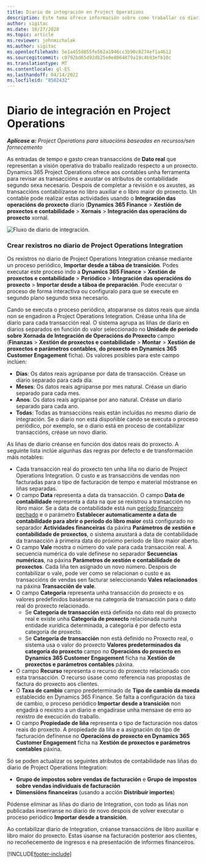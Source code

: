 ```yaml
---
title: Diario de integración en Project Operations
description: Este tema ofrece información sobre como traballar co diario de Integration en Project Operations.
author: sigitac
ms.date: 10/27/2020
ms.topic: article
ms.reviewer: johnmichalak
ms.author: sigitac
ms.openlocfilehash: 5e1a455d055fe562a1946cc3b90c8274ef1a4b12
ms.sourcegitcommit: c0792bd65d92db25e0e8864879a19c4b93efb10c
ms.translationtype: MT
ms.contentlocale: gl-ES
ms.lasthandoff: 04/14/2022
ms.locfileid: "8582432"
---
```

# <a name="integration-journal-in-project-operations"></a>Diario de integración en Project Operations

_**Aplícase a:** Project Operations para situacións baseadas en recursos/sen fornecemento_

As entradas de tempo e gasto crean transaccións de **Dato real** que representan a visión operativa do traballo realizado respecto a un proxecto. Dynamics 365 Project Operations ofrece aos contables unha ferramenta para revisar as transaccións e axustar os atributos de contabilidade segundo sexa necesario. Despois de completar a revisión e os axustes, as transaccións contabilízanse no libro auxiliar e o libro maior do proxecto. Un contable pode realizar estas actividades usando o **Integración das operacións do proxecto** diario (**Dynamics 365 Finance** > **Xestión de proxectos e contabilidade** > **Xornais** > **Integración das operacións do proxecto** xornal.

![Fluxo de diario de integración.](./media/IntegrationJournal.png)

### <a name="create-records-in-the-project-operations-integration-journal"></a>Crear rexistros no diario de Project Operations Integration

Os rexistros no diario de Project Operations Integration créanse mediante un proceso periódico, **Importar desde a táboa de transición**. Podes executar este proceso indo a **Dynamics 365 Finance** > **Xestión de proxectos e contabilidade** > **Periódico** > **Integración das operacións do proxecto** > **Importar desde a táboa de preparación**. Pode executar o proceso de forma interactiva ou configuralo para que se execute en segundo plano segundo sexa necesario.

Cando se executa o proceso periódico, atoparanse os datos reais que aínda non se engadiron a Project Operations Integration. Créase unha liña de diario para cada transacción real.
O sistema agrupa as liñas de diario en diarios separados en función do valor seleccionado no **Unidade de período sobre Xornada de Integración de Operacións do Proxecto** campo (**Finanzas** > **Xestión de proxectos e contabilidade** > **Montar** > **Xestión de proxectos e parámetros contables**, **do proxecto en Dynamics 365 Customer Engagement** ficha). Os valores posibles para este campo inclúen:

  - **Días**: Os datos reais agrúpanse por data de transacción. Créase un diario separado para cada día.
  - **Meses**: Os datos reais agrúpanse por mes natural. Créase un diario separado para cada mes.
  - **Anos**: Os datos reais agrúpanse por ano natural. Créase un diario separado para cada ano.
  - **Todas**: Todas as transaccións reais están incluídas no mesmo diario de integración. Se o diario non está dispoñible cando se executa o proceso periódico, por exemplo, se o diario está en proceso de contabilizar transaccións, créase un novo diario.

As liñas de diario créanse en función dos datos reais do proxecto. A seguinte lista inclúe algunhas das regras por defecto e de transformación máis notables:

  - Cada transacción real do proxecto ten unha liña no diario de Project Operations Integration. O custo e as transaccións de vendas non facturadas para o tipo de facturación de tempo e material móstranse en liñas separadas.
  - O campo **Data** representa a data da transacción. O campo **Data de contabilidade** representa a data na que se rexistrou a transacción no libro maior. Se a data de contabilidade está nun [período financeiro pechado](/dynamics365/finance/general-ledger/close-general-ledger-at-period-end) e o parámetro **Establecer automaticamente a data de contabilidade para abrir o período do libro maior** está configurado no separador **Actividades financeiras** da páxina **Parámetros de xestión e contabilidade de proxectos**, o sistema axustará a data de contabilidade da transacción á primeira data do próximo período de libro maior aberto.
  - O campo **Vale** mostra o número do vale para cada transacción real. A secuencia numérica do vale defínese no separador **Secuencias numéricas**, na páxina **Parámetros de xestión e contabilidade de proxectos**. Cada liña ten asignado un novo número. Despois de contabilizar o vale, pode ver como se relacionan o custo e as transaccións de vendas sen facturar seleccionando **Vales relacionados** na páxina **Transacción de vale**.
  - O campo **Categoría** representa unha transacción do proxecto e os valores predefinidos baséanse na categoría de transacción para o dato real do proxecto relacionado.
    - Se **Categoría de transacción** está definida no dato real do proxecto real e existe unha **Categoría de proxecto** relacionada nunha entidade xurídica determinada, a categoría é por defecto esta categoría de proxecto.
    - Se **Categoría de transacción** non está definido no Proxecto real, o sistema usa o valor do proxecto **Valores predeterminados da categoría do proxecto** campo no **Operacións do proxecto en Dynamics 365 Customer Engagement** ficha na **Xestión de proxectos e parámetros contables** páxina.
  - O campo **Recurso** representa o recurso do proxecto relacionado con esta transacción. O recurso úsase como referencia nas propostas de factura do proxecto aos clientes.
  - O **Taxa de cambio** campo predeterminado de **Tipo de cambio da moeda** establecido en Dynamics 365 Finance. Se falta a configuración da taxa de cambio, o proceso periódico **Importar desde a transición** non engadirá o rexistro a un diario e engadirase unha mensaxe de erro ao rexistro de execución do traballo.
  - O campo **Propiedade de liña** representa o tipo de facturación nos datos reais do proxecto. A propiedade da liña e a asignación do tipo de facturación defínense no **Operacións do proxecto en Dynamics 365 Customer Engagement** ficha na **Xestión de proxectos e parámetros contables** páxina.

Só se poden actualizar os seguintes atributos de contabilidade nas liñas do diario de Project Operations Integration:

- **Grupo de impostos sobre vendas de facturación** e **Grupo de impostos sobre vendas individuais de facturación**
- **Dimensións financeiras** (usando a acción **Distribuír importes**)

Pódense eliminar as liñas do diario de Integration, con todo as liñas non publicadas inseriranse no diario de novo despois de volver executar o proceso periódico **Importar desde a transición**.

Ao contabilizar diario de Integration, créanse transaccións de libro auxiliar e libro maior do proxecto. Estas úsanse na facturación posterior aos clientes, no recoñecemento de ingresos e na presentación de informes financeiros.


[!INCLUDE[footer-include](../includes/footer-banner.md)]
